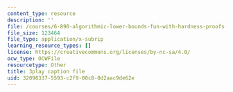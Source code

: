 ```yaml
---
content_type: resource
description: ''
file: /courses/6-890-algorithmic-lower-bounds-fun-with-hardness-proofs-fall-2014/320983375593c2f900c80d2aac9de62e_7d73E1DiH0w.srt
file_size: 123464
file_type: application/x-subrip
learning_resource_types: []
license: https://creativecommons.org/licenses/by-nc-sa/4.0/
ocw_type: OCWFile
resourcetype: Other
title: 3play caption file
uid: 32098337-5593-c2f9-00c8-0d2aac9de62e
---
```


